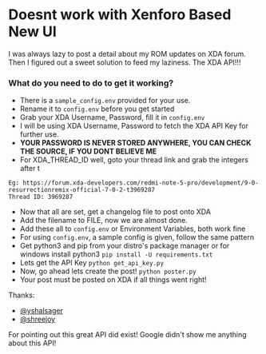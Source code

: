 # Doesnt work with Xenforo Based New UI


I was always lazy to post a detail about my ROM updates on XDA forum.
Then I figured out a sweet solution to feed my laziness. The XDA API!!!

### What do you need to do to get it working?


* There is a `sample_config.env` provided for your use.
* Rename it to `config.env` before you get started
* Grab your XDA Username, Password, fill it in `config.env`
* I will be using XDA Username, Password to fetch the XDA API Key for further use.
* **YOUR PASSWORD IS NEVER STORED ANYWHERE, YOU CAN CHECK THE SOURCE, IF YOU DONT BELIEVE ME**
* For XDA_THREAD_ID well, goto your thread link and grab the integers after t
```
Eg: https://forum.xda-developers.com/redmi-note-5-pro/development/9-0-resurrectionremix-official-7-0-2-t3969287
Thread ID: 3969287
```
* Now that all are set, get a changelog file to post onto XDA
* Add the filename to FILE, now we are almost done.
* Add these all to `config.env` or Environment Variables, both work fine
* For using `config.env`, a sample config is given, follow the same pattern
* Get python3 and pip from your distro's package manager or for windows install python3
`pip install -U requirements.txt`
* Lets get the API Key
`python get_api_key.py`
* Now, go ahead lets create the post!
`python poster.py`
* Your post must be posted on XDA if all things went right!


Thanks:

* [@yshalsager](https://github.com/yshalsager)
* [@shreejoy](https://github.com/shreejoy)

For pointing out this great API did exist! Google didn't show me anything about this API!
